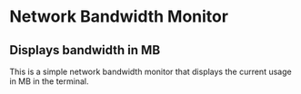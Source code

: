 # Network Bandwidth Monitor

## Displays bandwidth in MB

This is a simple network bandwidth monitor that displays the current usage
in MB in the terminal.
